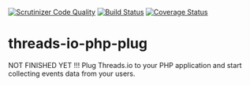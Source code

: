 [![Scrutinizer Code Quality](https://scrutinizer-ci.com/g/Wabel/threads-io-php-plug/badges/quality-score.png?b=master)](https://scrutinizer-ci.com/g/Wabel/threads-io-php-plug/?branch=1.0)
[![Build Status](https://travis-ci.org/Wabel/threads-io-php-plug.svg?branch=master)](https://travis-ci.org/Wabel/threads-io-php-plug)
[![Coverage Status](https://coveralls.io/repos/Wabel/threads-io-php-plug/badge.svg?branch=1.0)](https://coveralls.io/r/Wabel/threads-io-php-plug?branch=master)

# threads-io-php-plug
NOT FINISHED YET !!!
Plug Threads.io to your PHP application and start collecting events data from your users.
